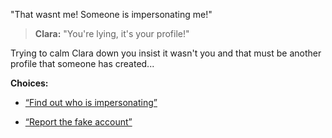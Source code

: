 "That wasnt me! Someone is impersonating me!"
> **Clara:** "You're lying, it's your profile!"

Trying to calm Clara down you insist it wasn't you and that must be another profile that someone has created...

**Choices:**
- [“Find out who is impersonating”](section4A_split.md#denial)

- [“Report the fake account”](/Final%20Proyect/section4A_split.md)